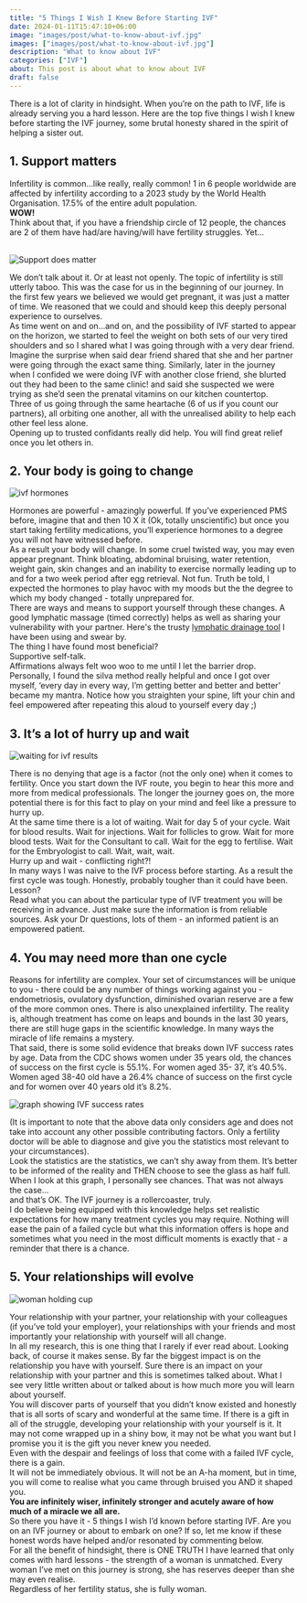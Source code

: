 ```yaml
---
title: "5 Things I Wish I Knew Before Starting IVF"
date: 2024-01-11T15:47:10+06:00
image: "images/post/what-to-know-about-ivf.jpg"
images: ["images/post/what-to-know-about-ivf.jpg"]
description: "What to know about IVF"
categories: ["IVF"]
about: This post is about what to know about IVF
draft: false
---
```



There is a lot of clarity in hindsight. When you’re on the path to IVF, life is already serving you a hard lesson. Here are the top five things I wish I knew before starting the IVF journey, some brutal honesty shared in the spirit of helping a sister out.

## 1. Support matters

Infertility is common…like really, really common! 1 in 6 people worldwide are affected by infertility according to a 2023 study by the World Health Organisation. 17.5% of the entire adult population.<br />
**WOW!**<br />
Think about that, if you have a friendship circle of 12 people, the chances are 2 of them have had/are having/will have fertility struggles. Yet…        
<br />
   
![Support does matter](ivf-support.jpg "Support does matter")
   <br />
   
We don’t talk about it. Or at least not openly. The topic of infertility is still utterly taboo. This was the case for us in the beginning of our journey. In the first few years we believed we would get pregnant, it was just a matter of time. We reasoned that we could and should keep this deeply personal experience to ourselves. <br />
As time went on and on…and on, and the possibility of IVF started to appear on the horizon, we started to feel the weight on both sets of our very tired shoulders and so I shared what I was going through with a very dear friend.<br />
Imagine the surprise when said dear friend shared that she and her partner were going through the exact same thing. Similarly, later in the journey when I confided we were doing IVF with another close friend, she blurted out they had been to the same clinic! and said she suspected we were trying as she’d seen the prenatal vitamins on our kitchen countertop.<br />
Three of us going through the same heartache (6 of us if you count our partners), all orbiting one another, all with the unrealised ability to help each other feel less alone.<br />
Opening up to trusted confidants really did help. You will find great relief once you let others in.<br />

## 2. Your body is going to change

![ivf hormones](ivf-hormones-side-effects.jpg "ivf hormones side effects")

Hormones are powerful - amazingly powerful. If you’ve experienced PMS before, imagine that and then 10 X it (Ok, totally unscientific) but once you start taking fertility medications, you’ll experience hormones to a degree you will not have witnessed before. <br />
As a result your body will change. In some cruel twisted way, you may even appear pregnant. Think bloating, abdominal bruising, water retention, weight gain, skin changes and an inability to exercise normally leading up to and for a two week period after egg retrieval. Not fun. Truth be told, I expected the hormones to play havoc with my moods but the the degree to which my body changed - totally unprepared for.<br />
There are ways and means to support yourself through these changes. A good lymphatic massage (timed correctly) helps as well as sharing your vulnerability with your partner. Here's the trusty [lymphatic drainage tool](https://amzn.to/3RT50GQ) I have been using and swear by.<br />
The thing I have found most beneficial?<br />
Supportive self-talk.<br />
Affirmations always felt woo woo to me until I let the barrier drop. Personally, I found the silva method really helpful and once I got over myself, ‘every day in every way, I’m getting better and better and better’ became my mantra. Notice how you straighten your spine, lift your chin and feel empowered after repeating this aloud to yourself every day ;) <br />


## 3. It’s a lot of hurry up and wait

![waiting for ivf results](ivf-results.jpg "waiting for ivf results")

There is no denying that age is a factor (not the only one) when it comes to fertility. Once you start down the IVF route, you begin to hear this more and more from medical professionals. The longer the journey goes on, the more potential there is for this fact to play on your mind and feel like a pressure to hurry up.<br />
At the same time there is a lot of waiting. Wait for day 5 of your cycle. Wait for blood results. Wait for injections. Wait for follicles to grow. Wait for more blood tests. Wait for the Consultant to call. Wait for the egg to fertilise. Wait for the Embryologist to call. Wait, wait, wait.<br />
Hurry up and wait - conflicting right?!<br />
In many ways I was naive to the IVF process before starting. As a result the first cycle was tough. Honestly, probably tougher than it could have been. Lesson?<br />
Read what you can about the particular type of IVF treatment you will be receiving in advance. Just make sure the information is from reliable sources. Ask your Dr questions, lots of them - an informed patient is an empowered patient.


## 4. You may need more than one cycle

Reasons for infertility are complex. Your set of circumstances will be unique to you - there could be  any number of things working against you - endometriosis, ovulatory dysfunction, diminished ovarian reserve are a few of the more common ones. There is also unexplained infertility. The reality is, although treatment has come on leaps and bounds in the last 30 years, there are still huge gaps in the scientific knowledge. In many ways the miracle of life remains a mystery.<br />
That said, there is some solid evidence that breaks down IVF success rates by age. Data from the CDC shows women under 35 years old, the chances of success on the first cycle is 55.1%. For women aged 35- 37, it’s 40.5%. Women aged 38-40 old have a 26.4% chance of success on the first cycle and for women over 40 years old it’s 8.2%.<br />

![graph showing IVF success rates](ivf-success-rates.jpg "graph showing IVF success rates")

(It is important to note that the above data only considers age and does not take into account any other possible contributing factors. Only a fertility doctor will be able to diagnose and give you the statistics most relevant to your circumstances).<br />
Look the statistics are the statistics, we can’t shy away from them. It’s better to be informed of the reality and THEN choose to see the glass as half full. When I look at this graph, I personally see chances. That was not always the case…<br />
and that’s OK. The IVF journey is a rollercoaster, truly.<br />
I do believe being equipped with this knowledge helps set realistic expectations for how many treatment cycles you may require. Nothing will ease the pain of a failed cycle but what this information offers is hope and sometimes what you need in the most difficult moments is exactly that - a reminder that there is a chance.


## 5. Your relationships will evolve

![woman holding cup](relationship-with-self.jpg "woman holding cup")

Your relationship with your partner, your relationship with your colleagues (if you’ve told your employer), your relationships with your friends and most importantly your relationship with yourself will all change.<br />
In all my research, this is one thing that I rarely if ever read about. Looking back, of course it makes sense. By far the biggest impact is on the relationship you have with yourself. Sure there is an impact on your relationship with your partner and this is sometimes talked about. What I see very little written about or talked about is how much more you will learn about yourself.<br />
You will discover parts of yourself that you didn’t know existed and honestly that is all sorts of scary and wonderful at the same time. If there is a gift in all of the struggle, developing your relationship with your yourself is it. It may not come wrapped up in a shiny bow, it may not be what you want but I promise you it is the gift you never knew you needed.<br />
Even with the despair and feelings of loss that come with a failed IVF cycle, there is a gain.<br />
It will not be immediately obvious. It will not be an A-ha moment, but in time, you will come to realise what you came through bruised you AND it shaped you.<br />
**You are infinitely wiser, infinitely stronger and acutely aware of how much of a miracle we all are.**<br />
So there you have it - 5 things I wish I’d known before starting IVF. Are you on an IVF journey or about to embark on one? If so, let me know if these honest words have helped and/or resonated by commenting below.<br />
For all the benefit of hindsight, there is ONE TRUTH I have learned that only comes with hard lessons - the strength of a woman is unmatched. Every woman I’ve met on this journey is strong, she has reserves deeper than she may even realise.<br />
Regardless of her fertility status, she is fully woman.
